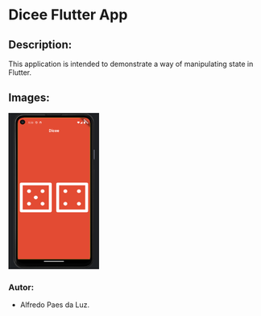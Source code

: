 # Dicee Flutter App

## Description:
This application is intended to demonstrate a way of manipulating state in Flutter.

## Images:
<img src="images/dice.png" height="310" width="180">

### Autor:
- Alfredo Paes da Luz.
